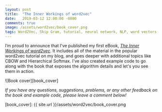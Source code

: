 ```yaml
---
layout: post
title:  "The Inner Workings of word2vec"
date:   2019-03-12 12:00:00 -0800
comments: true
image: /assets/word2vec/book_cover.png
tags: Word2Vec, Skip Gram, tutorial, neural network, NLP, word vectors
---
```


I’m proud to announce that I’ve published my first eBook, <em><a href="https://www.preview.nearist.ai/paid-ebook-and-tutorial">The Inner Workings of word2vec</a></em>. It includes all of the material in the popular word2vec tutorial on my blog, and goes deeper with additional topics like CBOW and Hierarchical Softmax. I've also created example code to go along with the book that exposes the algorithm details and let's you see them in action. 

![Book cover][book_cover]

*If you have any questions, suggestions, problems, or any other feedback on the book and example code, please leave a comment below!*

[book_cover]: {{ site.url }}/assets/word2vec/book_cover.png
